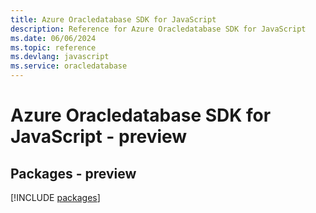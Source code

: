 ```yaml
---
title: Azure Oracledatabase SDK for JavaScript
description: Reference for Azure Oracledatabase SDK for JavaScript
ms.date: 06/06/2024
ms.topic: reference
ms.devlang: javascript
ms.service: oracledatabase
---
```

# Azure Oracledatabase SDK for JavaScript - preview
## Packages - preview
[!INCLUDE [packages](oracledatabase-index.md)]